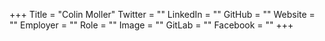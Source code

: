 +++
Title = "Colin Moller"
Twitter = ""
LinkedIn = ""
GitHub = ""
Website = ""
Employer = ""
Role = ""
Image = ""
GitLab = ""
Facebook = ""
+++
